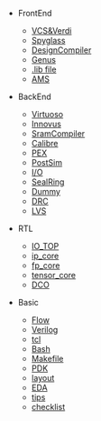 <!-- 侧边栏 docs/_sidebar.md -->

- FrontEnd
  - [VCS&Verdi](/frontend/vcs_verdi.md)
  - [Spyglass](/frontend/spyglass.md)
  - [DesignCompiler](/frontend/design_compiler_synthesis.md)
  - [Genus](frontend/genus_synthesis.md)
  - [.lib file](/frontend/lib.md)
  - [AMS](/frontend/AMS.md)

- BackEnd
  - [Virtuoso](/backend/virtuoso.md)
  - [Innovus](/backend/innovus.md)
  - [SramCompiler](/backend/sram_compiler.md)
  - [Calibre](/backend/calibredrv.md)
  - [PEX](/backend/pex.md)
  - [PostSim](/backend/post-sim.md)
  - [I/O](/backend/IO.md)
  - [SealRing](/backend/sealring.md)
  - [Dummy](/backend/dummy.md)
  - [DRC](/backend/DRC.md)
  - [LVS](/backend/LVS.md)

- RTL
  - [IO_TOP](/rtl/IO_TOP.md)
  - [ip_core](/rtl/ip_core.md)
  - [fp_core](/rtl/fp_core.md)
  - [tensor_core](/rtl/tensor_core.md)
  - [DCO](/rtl/DCO.md)

- Basic
  - [Flow](/basic/asic_flow.md)
  - [Verilog](/basic/verilog.md)
  - [tcl](/basic/tcl.md)
  - [Bash](/basic/linux.md)
  - [Makefile](/basic/makefile.md)
  - [PDK](/basic/pdk.md)
  - [layout](/basic/layout.md)
  - [EDA](/basic/eda.md)
  - [tips](/tape-out/tips.md)
  - [checklist](/tape-out/checklist.md)
<!-- 以下略 -->
